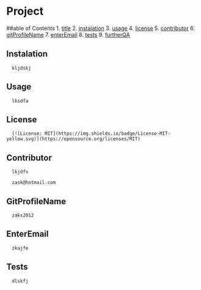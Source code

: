 
  
  # Project  <a name="title-0"></a>
  
  ##able of Contents
		1. [title](#title-0)
		2. [instalation](#instalation-1)
		3. [usage](#usage-2)
		4. [license](#license-3)
		5. [contributor](#contributor-4)
		6. [gitProfileName](#gitProfileName-5)
		7. [enterEmail](#enterEmail-6)
		8. [tests](#tests-7)
		9. [furtherQA](#furtherQA-8)

   
   ## Instalation <a name="instalation-1"></a>
      kljdskj

   ## Usage<a name="usage-2"></a>
      lksdfa

   ## License <a name="license-3"></a>
      [![License: MIT](https://img.shields.io/badge/License-MIT-yellow.svg)](https://opensource.org/licenses/MIT)

   ## Contributor <a name="contributor-4"></a>
      lkjdfs

      zask@hotmail.com

   ## GitProfileName <a name="gitProfileName-5"></a>
      zaks2012

   ## EnterEmail <a name="tests-7"></a>
      zkajfe

   ## Tests <a name="frutherQA-8"></a>
      dlskfj
   